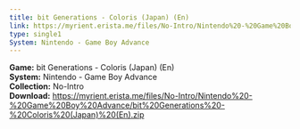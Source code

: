 ```yaml
---
title: bit Generations - Coloris (Japan) (En)
link: https://myrient.erista.me/files/No-Intro/Nintendo%20-%20Game%20Boy%20Advance/bit%20Generations%20-%20Coloris%20(Japan)%20(En).zip
type: single1
System: Nintendo - Game Boy Advance
---
```

<b>Game:</b> bit Generations - Coloris (Japan) (En)<br>
<b>System:</b> Nintendo - Game Boy Advance<br>
<b>Collection:</b> No-Intro<br>
<b>Download:</b> https://myrient.erista.me/files/No-Intro/Nintendo%20-%20Game%20Boy%20Advance/bit%20Generations%20-%20Coloris%20(Japan)%20(En).zip